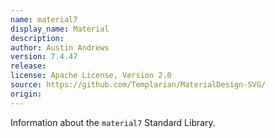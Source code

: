 ```yaml
---
name: material7
display_name: Material
description: 
author: Austin Andrews
version: 7.4.47
release: 
license: Apache License, Version 2.0
source: https://github.com/Templarian/MaterialDesign-SVG/
origin: 
---
```


Information about the `material7` Standard Library.
